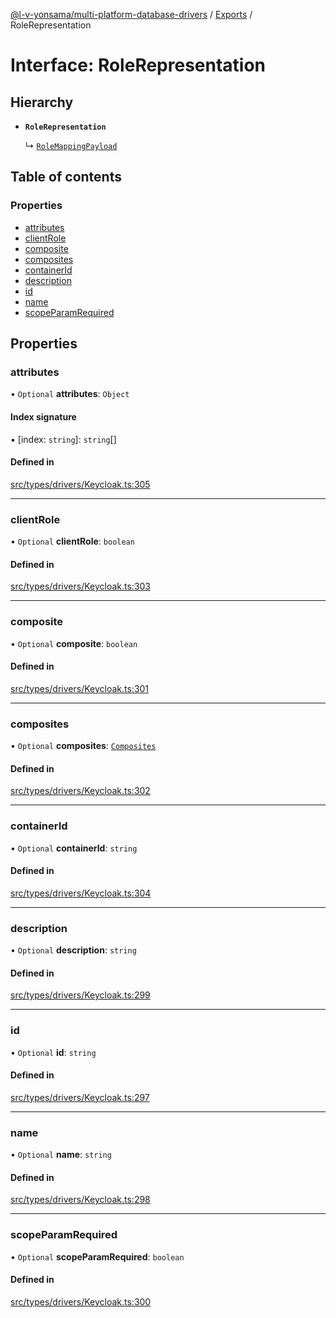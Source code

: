 [@l-v-yonsama/multi-platform-database-drivers](../README.md) / [Exports](../modules.md) / RoleRepresentation

# Interface: RoleRepresentation

## Hierarchy

- **`RoleRepresentation`**

  ↳ [`RoleMappingPayload`](RoleMappingPayload.md)

## Table of contents

### Properties

- [attributes](RoleRepresentation.md#attributes)
- [clientRole](RoleRepresentation.md#clientrole)
- [composite](RoleRepresentation.md#composite)
- [composites](RoleRepresentation.md#composites)
- [containerId](RoleRepresentation.md#containerid)
- [description](RoleRepresentation.md#description)
- [id](RoleRepresentation.md#id)
- [name](RoleRepresentation.md#name)
- [scopeParamRequired](RoleRepresentation.md#scopeparamrequired)

## Properties

### attributes

• `Optional` **attributes**: `Object`

#### Index signature

▪ [index: `string`]: `string`[]

#### Defined in

[src/types/drivers/Keycloak.ts:305](https://github.com/l-v-yonsama/db-drivers/blob/ac66b7e/src/types/drivers/Keycloak.ts#L305)

___

### clientRole

• `Optional` **clientRole**: `boolean`

#### Defined in

[src/types/drivers/Keycloak.ts:303](https://github.com/l-v-yonsama/db-drivers/blob/ac66b7e/src/types/drivers/Keycloak.ts#L303)

___

### composite

• `Optional` **composite**: `boolean`

#### Defined in

[src/types/drivers/Keycloak.ts:301](https://github.com/l-v-yonsama/db-drivers/blob/ac66b7e/src/types/drivers/Keycloak.ts#L301)

___

### composites

• `Optional` **composites**: [`Composites`](Composites.md)

#### Defined in

[src/types/drivers/Keycloak.ts:302](https://github.com/l-v-yonsama/db-drivers/blob/ac66b7e/src/types/drivers/Keycloak.ts#L302)

___

### containerId

• `Optional` **containerId**: `string`

#### Defined in

[src/types/drivers/Keycloak.ts:304](https://github.com/l-v-yonsama/db-drivers/blob/ac66b7e/src/types/drivers/Keycloak.ts#L304)

___

### description

• `Optional` **description**: `string`

#### Defined in

[src/types/drivers/Keycloak.ts:299](https://github.com/l-v-yonsama/db-drivers/blob/ac66b7e/src/types/drivers/Keycloak.ts#L299)

___

### id

• `Optional` **id**: `string`

#### Defined in

[src/types/drivers/Keycloak.ts:297](https://github.com/l-v-yonsama/db-drivers/blob/ac66b7e/src/types/drivers/Keycloak.ts#L297)

___

### name

• `Optional` **name**: `string`

#### Defined in

[src/types/drivers/Keycloak.ts:298](https://github.com/l-v-yonsama/db-drivers/blob/ac66b7e/src/types/drivers/Keycloak.ts#L298)

___

### scopeParamRequired

• `Optional` **scopeParamRequired**: `boolean`

#### Defined in

[src/types/drivers/Keycloak.ts:300](https://github.com/l-v-yonsama/db-drivers/blob/ac66b7e/src/types/drivers/Keycloak.ts#L300)
